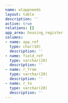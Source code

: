 ```yaml
---
name: wlappneeds
layout: table
description: ''
active: true
relations: []
app_area: housing_register
columns:
- name: app_ref
  type: char(10)
  description: ''
- name: field_ref
  type: varchar(20)
  description: ''
- name: r_from
  type: varchar(20)
  description: ''
- name: r_to
  type: varchar(20)
  description: ''
---
```


